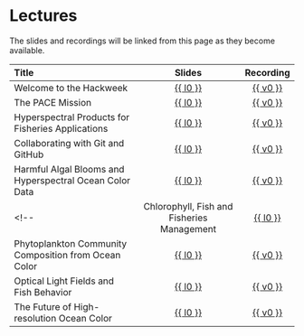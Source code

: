 # Lectures

The slides and recordings will be linked from this page as they become available.

| Title | Slides | Recording |
| :---- | :----: | :-------: |
| Welcome to the Hackweek      | [{{ l0 }}][welcome-view]  | [{{ v0 }}][welcome-vid] |
| The PACE Mission             | [{{ l0 }}][pace-view]     | [{{ v0 }}][pace-vid] |
| Hyperspectral Products for Fisheries Applications  |  [{{ l0 }}][hyper-view]    | [{{ v0 }}][hyper-vid] |
| Collaborating with Git and GitHub | [{{ l0 }}][collab-view]  | [{{ v0 }}][collab-vid] |
| Harmful Algal Blooms and Hyperspectral Ocean Color Data     | [{{ l0 }}][habs-view]   | [{{ v0 }}][habs-vid] |
<!-- | Chlorophyll, Fish and Fisheries Management    | [{{ l0 }}][fish-view]  | [{{ v0 }}][fish-vid] | -->
| Phytoplankton Community Composition from Ocean Color  | [{{ l0 }}][phyto-view]  | [{{ v0 }}][phyto-vid] |
| Optical Light Fields and Fish Behavior | [{{ l0 }}][light-view]   | [{{ v0 }}][light-vid] |
| The Future of High-resolution Ocean Color | [{{ l0 }}][future-view]  | [{{ v0 }}][future-vid] |

[welcome-view]: ""
[welcome-dl]: ""
[welcome-vid]: ""
[hyper-view]: ""
[hyper-dl]: ""
[hyper-vid]: ""
[pace-view]: ""
[pace-dl]: ""
[pace-vid]: ""
[collab-view]: https://docs.google.com/presentation/d/1pfjCAAb3Erv8mApSXZ5YyisSuh7a-gbMAjmmNiCP2j8/present?usp=sharing
[collab-dl]: https://drive.usercontent.google.com/download?id=1AE5ETm5qLn6szpClIU_mJkYM_w8uopRK&export=download&authuser=0
[collab-vid]: ""
[habs-view]: ""
[habs-dl]: ""
[habs-vid]: ""
[phyto-view]: ""
[phyto-dl]: ""
[phyto-vid]: ""
[light-view]: ""
[light-dl]: ""
[light-vid]: ""
[future-view]: ""
[future-dl]: ""
[future-vid]: ""
[fish-view]: ""
[fish-dl]: ""
[fish-vid]: ""

